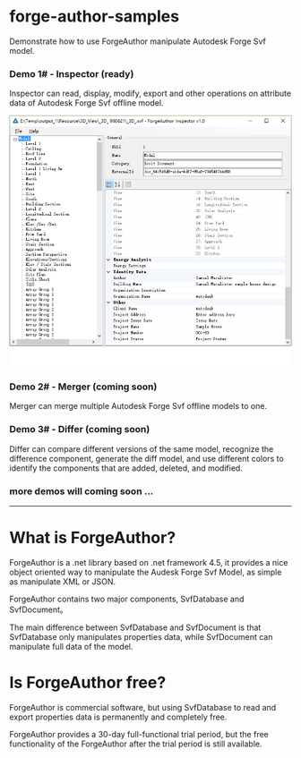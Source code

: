 # forge-author-samples
Demonstrate how to use ForgeAuthor manipulate Autodesk Forge Svf model.

### Demo 1# - Inspector (ready)

Inspector can read, display, modify, export and other operations on attribute data of Autodesk Forge Svf offline model.

![](docs/images/inspector1.png) 


### Demo 2# - Merger (coming soon)

Merger can merge multiple Autodesk Forge Svf offline models to one.

### Demo 3# - Differ (coming soon)

Differ can compare different versions of the same model, recognize the difference component, generate the diff model, and use different colors to identify the components that are added, deleted, and modified.

### more demos will coming soon ...

----

# What is ForgeAuthor?

ForgeAuthor is a .net library based on .net framework 4.5, it provides a nice object oriented way to manipulate the Audesk Forge Svf Model, as simple as manipulate XML or JSON.

ForgeAuthor contains two major components, SvfDatabase and SvfDocument。

The main difference between SvfDatabase and SvfDocument is that SvfDatabase only manipulates properties data, while SvfDocument can manipulate full data of the model.

# Is ForgeAuthor free?
ForgeAuthor is commercial software, but using SvfDatabase to read and export properties data is permanently and completely free.

ForgeAuthor provides a 30-day full-functional trial period, but the free functionality of the ForgeAuthor after the trial period is still available.

